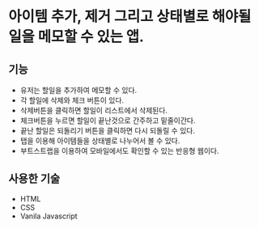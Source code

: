 # 아이템 추가, 제거 그리고 상태별로 해야될 일을 메모할 수 있는 앱.

## 기능

- 유저는 할일을 추가하여 메모할 수 있다.
- 각 할일에 삭제와 체크 버튼이 있다.
- 삭제버튼을 클릭하면 할일이 리스트에서 삭제된다.
- 체크버튼을 누르면 할일이 끝난것으로 간주하고 밑줄이간다.
- 끝난 할일은 되돌리기 버튼을 클릭하면 다시 되돌릴 수 있다.
- 탭을 이용해 아이템들을 상태별로 나누어서 볼 수 있다.
- 부트스트랩을 이용하여 모바일에서도 확인할 수 있는 반응형 웹이다.

## 사용한 기술

- HTML
- CSS
- Vanila Javascript
